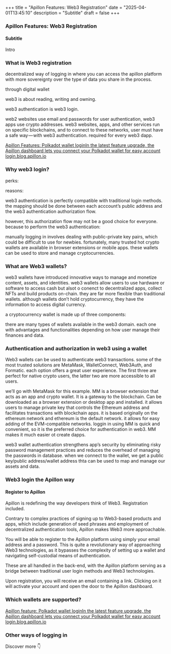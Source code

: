 +++
title = "Apillon Features: Web3 Registration"
date = "2025-04-01T13:45:10"
description = "Subtitle"
draft = false
+++

### Apillon Features: Web3 Registration


#### Subtitle


Intro


### What is Web3 registration


decentralized way of logging in where you can access the apillon platform with more sovereignty over the type of data you share in the process.


through digital wallet


web3 is about reading, writing and owning.


web3 authentication is web3 login.


web2 websites use email and passwords for user authentication, web3 apps use crypto addresses. web3 websites, apps, and other services run on specific blockchains, and to connect to these networks, user must have a safe way — with web3 authentication. required for every web3 dapp.

[Apillon Features: Polkadot wallet loginIn the latest feature upgrade, the Apillon dashboard lets you connect your Polkadot wallet for easy account login.blog.apillon.io](https://blog.apillon.io/apillon-feature-polkadot-wallet-login-d50c2128e8ed)

### Why web3 login?


perks:


reasons:


web3 authentication is perfectly compatible with traditional login methods. the mapping should be done between each acccount’s public address and the web3 authentication authorization flow.


however, this authorization flow may not be a good choice for everyone. because to perform the web3 authentication:


manually logging in involves dealing with public-private key pairs, which could be difficult to use for newbies. fortunately, many trusted hot crypto wallets are available in browser extensions or mobile apps. these wallets can be used to store and manage cryptocurrencies.


### What are Web3 wallets?


web3 wallets have introduced innovative ways to manage and monetize content, assets, and identities. web3 wallets allow users to use hardware or software to access cash but alsot o conenct to decentralized apps, collect NFTs and build products on-chain. they are far more flexible than traditional wallets. although wallets don’t hold cryptocurrency, they have the information to access digital currency.


a cryptocurrency wallet is made up of three components:


there are many types of wallets available in the web3 domain. each one with advantages and functionalities depending on how user manage their finances and data.


### Authentication and authorization in web3 using a wallet


Web3 wallets can be used to authenticate web3 transactions. some of the most trusted solutions are MetaMask, WalletConnect, Web3Auth, and Formatic. each option offers a great user experience. The first three are perfect for native crypto users, the latter two are more accessible to all users.


we’ll go with MetaMask for this example. MM is a browser extension that acts as an app and crypto wallet. It is a gateway to the blockchain. Can be downloaded as a browser extension or desktop app and installed. it allows users to manage private key that controls the Ethereum address and facilitates transactions with blockchain apps. it is based originally on the ethereum network and ethereum is the default network. it allows for easy adding of the EVM-compatible networks. loggin in using MM is quick and convenient, so it is the preferred choice for authentication in web3. MM makes it much easier ot create dapps.


web3 wallet authentication strengthens app’s security by eliminating risky password management practices and reduces the overhead of managing the passwords in database. when we connect to the wallet, we get a public key/public address/wallet address thta can be used to map and manage our assets and data.


### Web3 login the Apillon way


#### Register to Apillon


Apillon is redefining the way developers think of Web3. Registration included.


Contrary to complex practices of signing up to Web3-based products and apps, which include generation of seed phrases and employment of decentralized authentication tools, Apillon makes Web3 more approachable.


You will be able to register to the Apillon platform using simply your email address and a password. This is quite a revolutionary way of approaching Web3 technologies, as it bypasses the complexity of setting up a wallet and navigating self-custodial means of authentication.


These are all handled in the back-end, with the Apillon platform serving as a bridge between traditional user login methods and Web3 technologies.


Upon registration, you will receive an email containing a link. Clicking on it will activate your account and open the door to the Apillon dashboard.


### Which wallets are supported?

[Apillon feature: Polkadot wallet loginIn the latest feature upgrade, the Apillon dashboard lets you connect your Polkadot wallet for easy account login.blog.apillon.io](https://blog.apillon.io/apillon-feature-polkadot-wallet-login-d50c2128e8ed)

### Other ways of logging in


Discover more 👇
